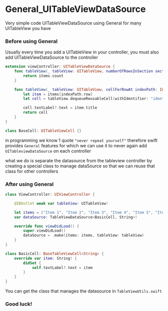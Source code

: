 # General_UITableViewDataSource
Very simple code UITableViewDataSource using General for many UITableView you have


### Before using General

Usually every time you add a UITableView in your controller, you must also add UITableViewDataSource to the controller
```swift
extension viewController: UITableViewDataSource {
    func tableView(_ tableView: UITableView, numberOfRowsInSection section: Int) -> Int {
        return items.count
    }

    func tableView(_ tableView: UITableView, cellForRowAt indexPath: IndexPath) -> UITableViewCell {
        let item = items[indexPath.row]
        let cell = tableView.dequeueReusableCell(withIdentifier: "identifier", for: indexPath) as! BaseCell

        cell.textLabel?.text = item.title
        return cell
    }
}

class BaseCell: UITableViewCell {}
```

in programming we know 1 quote `"never repeat yourself"`
therefore swift provides `General` features for which we can use it to never again add `UITableviewDataSource` on each controller

what we do is separate the datasource from the tableview controller by creating a special class
to manage dataSource so that we can reuse that class for other controllers

### After using General
```swift
class ViewController: UIViewController {

    @IBOutlet weak var tableView: UITableView!

    let items = ["Item 1", "Item 2", "Item 3", "Item 4", "Item 5", "Item 6"]
    var dataSource: TableViewDataSource<BasicCell, String>!

    override func viewDidLoad() {
        super.viewDidLoad()
        dataSource = .make(items: items, tableView: tableView)
    }
}

class BasicCell: BaseTableViewCell<String> {
    override var item: String! {
        didSet {
            self.textLabel?.text = item
        }
    }
}
```
You can get the class that manages the datasource in `TableViewUtils.swift`

### Good luck!
